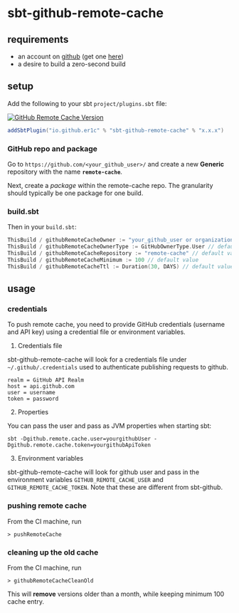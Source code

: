sbt-github-remote-cache
========================

requirements
------------

- an account on [github](https://github.com) (get one [here](https://github.com/signup))
- a desire to build a zero-second build

setup
-----

Add the following to your sbt `project/plugins.sbt` file:

[![GitHub Remote Cache Version](https://maven-badges.herokuapp.com/maven-central/io.github.er1c/sbt-sbt-github-remote-cache_2.12_1.0/badge.svg)](https://search.maven.org/search?q=g:io.github.er1c%20AND%20a:sbt-github-remote-cache_2.12_1.0)

```scala
addSbtPlugin("io.github.er1c" % "sbt-github-remote-cache" % "x.x.x")
```

### GitHub repo and package

Go to `https://github.com/<your_github_user>/` and create a new **Generic** repository with the name **`remote-cache`**.

Next, create a _package_ within the remote-cache repo. The granularity should typically be one package for one build.

### build.sbt

Then in your `build.sbt`:

```scala
ThisBuild / githubRemoteCacheOwner := "your_github_user or organization"
ThisBuild / githubRemoteCacheOwnerType := GitHubOwnerType.User // default value, or GitHubOwnerType.Organization 
ThisBuild / githubRemoteCacheRepository := "remote-cache" // default value
ThisBuild / githubRemoteCacheMinimum := 100 // default value
ThisBuild / githubRemoteCacheTtl := Duration(30, DAYS) // default value
```

usage
-----

### credentials

To push remote cache, you need to provide GitHub credentials (username and API key) using a credential file or environment variables.

1. Credentials file

sbt-github-remote-cache will look for a credentials file under `~/.github/.credentials` used to authenticate publishing requests to github.

```
realm = GitHub API Realm
host = api.github.com
user = username
token = password
```

2.  Properties

You can pass the user and pass as JVM properties when starting sbt:

    sbt -Dgithub.remote.cache.user=yourgithubUser -Dgithub.remote.cache.token=yourgithubApiToken

3. Environment variables

sbt-github-remote-cache will look for github user and pass in the environment variables `GITHUB_REMOTE_CACHE_USER` and  `GITHUB_REMOTE_CACHE_TOKEN`. Note that these are different from sbt-github.

### pushing remote cache

From the CI machine, run

```
> pushRemoteCache
```

### cleaning up the old cache

From the CI machine, run

```
> githubRemoteCacheCleanOld
```

This will **remove** versions older than a month, while keeping minimum 100 cache entry.
